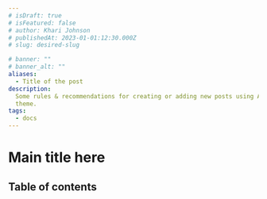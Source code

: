 ```yaml
---
# isDraft: true
# isFeatured: false
# author: Khari Johnson
# publishedAt: 2023-01-01:12:30.000Z
# slug: desired-slug

# banner: ""
# banner_alt: ""
aliases:
  - Title of the post
description:
  Some rules & recommendations for creating or adding new posts using AstroPaper
  theme.
tags:
  - docs
---
```


# Main title here

## Table of contents

